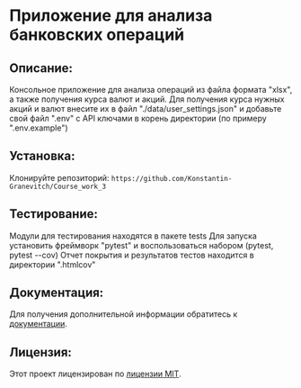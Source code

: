 # Приложение для анализа банковских операций

## Описание:

Консольное приложение для анализа операций из файла формата "xlsx", а также получения курса валют и акций.
Для получения курса нужных акций и валют внесите их в файл "./data/user_settings.json" и добавьте свой файл ".env"
с API ключами в корень директории (по примеру ".env.example")

## Установка:

Клонируйте репозиторий:
```https://github.com/Konstantin-Granevitch/Course_work_3```

## Тестирование:

Модули для тестирования находятся в пакете tests
Для запуска установить фреймворк "pytest"
и воспользоваться набором (pytest, pytest --cov)
Отчет покрытия и результатов тестов находится в директории ".htmlcov"

## Документация:

Для получения дополнительной информации обратитесь к [документации](README.md).

## Лицензия:

Этот проект лицензирован по [лицензии MIT](LICENSE).
